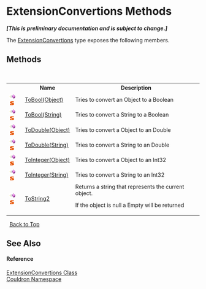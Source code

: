# ExtensionConvertions Methods
 _**\[This is preliminary documentation and is subject to change.\]**_

The <a href="T_Couldron_ExtensionConvertions">ExtensionConvertions</a> type exposes the following members.


## Methods
&nbsp;<table><tr><th></th><th>Name</th><th>Description</th></tr><tr><td>![Public method](media/pubmethod.gif "Public method")![Static member](media/static.gif "Static member")</td><td><a href="M_Couldron_ExtensionConvertions_ToBool">ToBool(Object)</a></td><td>
Tries to convert an Object to a Boolean</td></tr><tr><td>![Public method](media/pubmethod.gif "Public method")![Static member](media/static.gif "Static member")</td><td><a href="M_Couldron_ExtensionConvertions_ToBool_1">ToBool(String)</a></td><td>
Tries to convert a String to a Boolean</td></tr><tr><td>![Public method](media/pubmethod.gif "Public method")![Static member](media/static.gif "Static member")</td><td><a href="M_Couldron_ExtensionConvertions_ToDouble">ToDouble(Object)</a></td><td>
Tries to convert a Object to an Double</td></tr><tr><td>![Public method](media/pubmethod.gif "Public method")![Static member](media/static.gif "Static member")</td><td><a href="M_Couldron_ExtensionConvertions_ToDouble_1">ToDouble(String)</a></td><td>
Tries to convert a String to an Double</td></tr><tr><td>![Public method](media/pubmethod.gif "Public method")![Static member](media/static.gif "Static member")</td><td><a href="M_Couldron_ExtensionConvertions_ToInteger">ToInteger(Object)</a></td><td>
Tries to convert a Object to an Int32</td></tr><tr><td>![Public method](media/pubmethod.gif "Public method")![Static member](media/static.gif "Static member")</td><td><a href="M_Couldron_ExtensionConvertions_ToInteger_1">ToInteger(String)</a></td><td>
Tries to convert a String to an Int32</td></tr><tr><td>![Public method](media/pubmethod.gif "Public method")![Static member](media/static.gif "Static member")</td><td><a href="M_Couldron_ExtensionConvertions_ToString2">ToString2</a></td><td>
Returns a string that represents the current object. 

 If the object is null a Empty will be returned</td></tr></table>&nbsp;
<a href="#extensionconvertions-methods">Back to Top</a>

## See Also


#### Reference
<a href="T_Couldron_ExtensionConvertions">ExtensionConvertions Class</a><br /><a href="N_Couldron">Couldron Namespace</a><br />